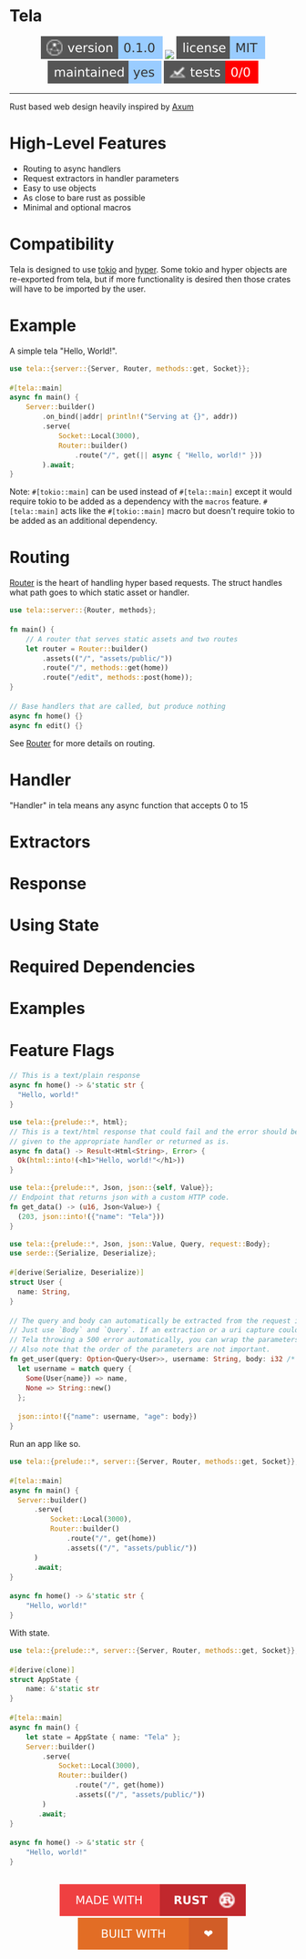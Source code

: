 # Tela 

<!-- Header Badges -->

<div align="center">
  
<img src="assets/badges/version.svg" alt="Version"/>
<a href="https://github.com/Tired-Fox/launchpad/releases" alt="Release"><img src="https://img.shields.io/github/v/release/tired-fox/launchpad.svg?style=flat-square&color=9cf"/></a>
<a href="https://github.com/Tired-Fox/launchpad/blob/main/LICENSE" alt="License"><img src="assets/badges/license.svg"/></a>
<br>
<img src="assets/badges/maintained.svg" alt="Maintained"/>
<img src="assets/badges/tests.svg" alt="Tests"/>
  
</div>

<!-- End Header -->
___

Rust based web design heavily inspired by [Axum](https://docs.rs/axum/latest/axum/)


# High-Level Features

- Routing to async handlers
- Request extractors in handler parameters
- Easy to use objects
- As close to bare rust as possible
- Minimal and optional macros

# Compatibility
Tela is designed to use [tokio](https://docs.rs/tokio/1.29.1/tokio/index.html) and [hyper](https://docs.rs/hyper/0.14.27/hyper/index.html). Some tokio and hyper objects are re-exported from tela, but if more functionality
is desired then those crates will have to be imported by the user.

# Example

A simple tela "Hello, World!".
```rust
use tela::{server::{Server, Router, methods::get, Socket}};

#[tela::main]
async fn main() {
    Server::builder()
        .on_bind(|addr| println!("Serving at {}", addr))
        .serve(
            Socket::Local(3000),
            Router::builder()
                .route("/", get(|| async { "Hello, world!" }))
        ).await;
}
```

Note: `#[tokio::main]` can be used instead of `#[tela::main]` except it would require tokio to be added as a dependency with the
`macros` feature. `#[tela::main]` acts like the `#[tokio::main]` macro but doesn't require tokio to be added as an additional dependency.

# Routing
[Router](crate::server::Router) is the heart of handling hyper based requests. The struct handles what path goes to which static asset or handler.

```rust
use tela::server::{Router, methods};

fn main() {
    // A router that serves static assets and two routes
    let router = Router::builder()
        .assets(("/", "assets/public/"))
        .route("/", methods::get(home))
        .route("/edit", methods::post(home));
}

// Base handlers that are called, but produce nothing
async fn home() {}
async fn edit() {}
```
See [Router](crate::server::Router) for more details on routing.

# Handler
"Handler" in tela means any async function that accepts 0 to 15 

# Extractors
# Response
# Using State
# Required Dependencies
# Examples
# Feature Flags


```rust
// This is a text/plain response
async fn home() -> &'static str {
  "Hello, world!"
}
```

```rust
use tela::{prelude::*, html};
// This is a text/html response that could fail and the error should be either
// given to the appropriate handler or returned as is.
async fn data() -> Result<Html<String>, Error> {
  Ok(html::into!(<h1>"Hello, world!"</h1>))
}
```

```rust
use tela::{prelude::*, Json, json::{self, Value}};
// Endpoint that returns json with a custom HTTP code.
fn get_data() -> (u16, Json<Value>) {
  (203, json::into!({"name": "Tela"}))
}
```

```rust
use tela::{prelude::*, Json, json::Value, Query, request::Body};
use serde::{Serialize, Deserialize};

#[derive(Serialize, Deserialize)]
struct User {
  name: String,
}

// The query and body can automatically be extracted from the request in the parameters.
// Just use `Body` and `Query`. If an extraction or a uri capture could be missing or you don't want
// Tela throwing a 500 error automatically, you can wrap the parameters type in an `Option`.
// Also note that the order of the parameters are not important.
fn get_user(query: Option<Query<User>>, username: String, body: i32 /* Last parameter is assumed to consume the body */) -> Json<Value> {
  let username = match query {
    Some(User{name}) => name,
    None => String::new()
  };

  json::into!({"name": username, "age": body})
}
```

Run an app like so.
```rust
use tela::{prelude::*, server::{Server, Router, methods::get, Socket}};

#[tela::main]
async fn main() {
  Server::builder()
      .serve(
          Socket::Local(3000),
          Router::builder()
              .route("/", get(home))
              .assets(("/", "assets/public/"))
      )
      .await;
}

async fn home() -> &'static str {
    "Hello, world!"
}
```

With state.
```rust
use tela::{prelude::*, server::{Server, Router, methods::get, Socket}};

#[derive(clone)]
struct AppState {
    name: &'static str
}

#[tela::main]
async fn main() {
    let state = AppState { name: "Tela" };
    Server::builder()
        .serve(
            Socket::Local(3000),
            Router::builder()
                .route("/", get(home))
                .assets(("/", "assets/public/"))
        )
       .await;
}

async fn home() -> &'static str {
    "Hello, world!"
}
```

<!-- Footer Badges -->

<br>
<div align="center">
  <img src="assets/badges/made_with_rust.svg" alt="Made with rust"/>
  <img src="assets/badges/built_with_love.svg" alt="Built with love"/>
</div>

<!-- End Footer -->
